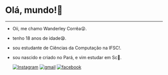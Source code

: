 # Olá, mundo!👋
---
* Oii, me chamo Wanderley Corrêa😜.
* tenho 18 anos de idade😪.
* sou estudante de Ciências da Computação na IFSC!.
* sou nascido e criado no Pará, e vim estudar em Sc🛫.


    <!-- Links -->
    [![Instagram](https://img.shields.io/badge/Instagram-E4405F?style=for-the-badge&logo=instagram&logoColor=white)](https://www.instagram.com/4ndre_correa/)
  [![gmail](https://img.shields.io/badge/Gmail-D14836?style=for-the-badge&logo=gmail&logoColor=white)](andrecorrea072@gmail.com)
  [![facebook](https://img.shields.io/badge/Facebook-1877F2?style=for-the-badge&logo=facebook&logoColor=white)](https://www.facebook.com/profile.php?=100030391112603)




